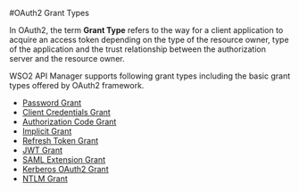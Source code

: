 #OAuth2 Grant Types


In OAuth2, the term **Grant Type** refers to the way for a client application to acquire an access token depending on the type of the resource owner, type of the application and the trust relationship between the authorization server and the resource owner. 

WSO2 API Manager supports following grant types including the basic grant types offered by OAuth2 framework. 

- [Password Grant]({{base_path}}/design/api-security/oauth2/grant-types/password-grant)
- [Client Credentials Grant]({{base_path}}/design/api-security/oauth2/grant-types/client-credentials-grant)
- [Authorization Code Grant]({{base_path}}/learn/api-security/oauth2/grant-types/authorization-code-grant)
- [Implicit Grant]({{base_path}}/learn/api-security/oauth2/grant-types/implicit-grant)
- [Refresh Token Grant]({{base_path}}/design/api-security/oauth2/grant-types/refresh-token-grant)
- [JWT Grant]({{base_path}}/learn/api-security/oauth2/grant-types/jwt-grant)
- [SAML Extension Grant]({{base_path}}/design/api-security/oauth2/grant-types/saml-extension-grant)
- [Kerberos OAuth2 Grant]({{base_path}}/learn/api-security/oauth2/grant-types/kerberos-oauth2-grant) 
- [NTLM Grant]({{base_path}}/design/api-security/oauth2/grant-types/ntlm-grant)
